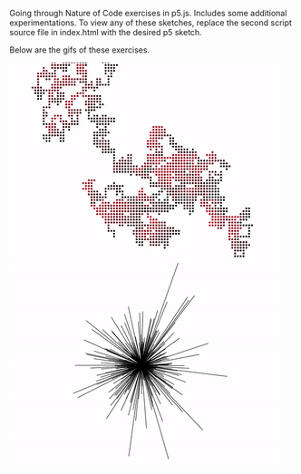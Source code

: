 Going through Nature of Code exercises in p5.js. Includes some additional experimentations. To view any of these sketches, replace the second script source file in index.html with the desired p5 sketch.

Below are the gifs of these exercises.

![alt tag](gifs/1_random_walker.gif) ![alt tag](gifs/2_guassian_spike.gif)